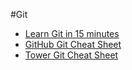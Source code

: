 #Git

* [Learn Git in 15 minutes](https://try.github.io/levels/1/challenges/1)
* [GitHub Git Cheat Sheet](https://training.github.com/kit/downloads/github-git-cheat-sheet.pdf)
* [Tower Git Cheat Sheet](https://www.git-tower.com/blog/git-cheat-sheet/)
